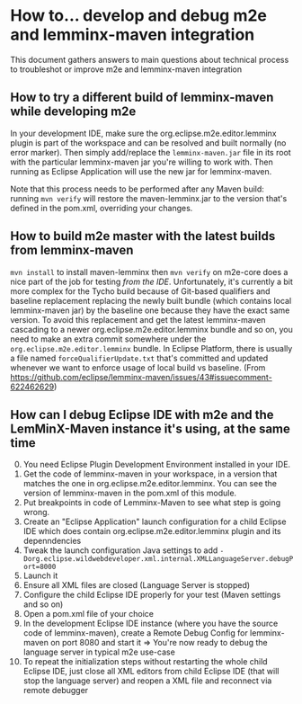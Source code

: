 # How to... develop and debug m2e and lemminx-maven integration

This document gathers answers to main questions about technical process to troubleshot or improve m2e and lemminx-maven integration

## How to try a different build of lemminx-maven while developing m2e

In your development IDE, make sure the org.eclipse.m2e.editor.lemminx plugin is part of the workspace and can be resolved and built normally (no error marker). Then simply add/replace the `lemminx-maven.jar` file in its root with the particular lemminx-maven jar you're willing to work with. Then running as Eclipse Application will use the new jar for lemminx-maven.

Note that this process needs to be performed after any Maven build: running `mvn verify` will restore the maven-lemminx.jar to the version that's defined in the pom.xml, overriding your changes.

## How to build m2e master with the latest builds from lemminx-maven

`mvn install` to install maven-lemminx then `mvn verify` on m2e-core does a nice part of the job for testing *from the IDE*.
Unfortunately, it's currently a bit more complex for the Tycho build because of Git-based qualifiers and baseline replacement replacing the newly built bundle (which contains local lemminx-maven jar) by the baseline one because they have the exact same version. To avoid this replacement and get the latest lemminx-maven cascading to a newer org.eclipse.m2e.editor.lemminx bundle and so on, you need to make an extra commit somewhere under the `org.eclipse.m2e.editor.lemminx` bundle. In Eclipse Platform, there is usually a file named `forceQualifierUpdate.txt` that's committed and updated whenever we want to enforce usage of local build vs baseline.
(From https://github.com/eclipse/lemminx-maven/issues/43#issuecomment-622462629)

## How can I debug Eclipse IDE with m2e and the LemMinX-Maven instance it's using, at the same time

0. You need Eclipse Plugin Development Environment installed in your IDE.
1. Get the code of lemminx-maven in your workspace, in a version that matches the one in org.eclipse.m2e.editor.lemminx. You can see the version of lemminx-maven in the pom.xml of this module.
2. Put breakpoints in code of Lemminx-Maven to see what step is going wrong.
3. Create an "Eclipse Application" launch configuration for a child Eclipse IDE which does contain org.eclipse.m2e.editor.lemminx plugin and its depenndencies
4. Tweak the launch configuration Java settings to add `-Dorg.eclipse.wildwebdeveloper.xml.internal.XMLLanguageServer.debugPort=8000`
5. Launch it
6. Ensure all XML files are closed (Language Server is stopped)
7. Configure the child Eclipse IDE properly for your test (Maven settings and so on)
8. Open a pom.xml file of your choice
9. In the development Eclipse IDE instance (where you have the source code of lemminx-maven), create a Remote Debug Config for lemminx-maven on port 8080 and start it
=> You're now ready to debug the language server in typical m2e use-case
10. To repeat the initialization steps without restarting the whole child Eclipse IDE, just close all XML editors from child Eclipse IDE (that will stop the language server) and reopen a XML file and reconnect via remote debugger
